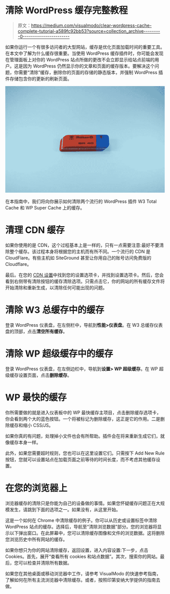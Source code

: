 # 清除 WordPress 缓存完整教程

> 原文：<https://medium.com/visualmodo/clear-wordpress-cache-complete-tutorial-a589fc92bb53?source=collection_archive---------0----------------------->

如果你运行一个有很多访问者的大型网站，缓存是优化页面加载时间的重要工具。在本文中了解为什么缓存很重要。当使用 WordPress 缓存插件时，你可能会发现在管理面板上对你的 WordPress 站点所做的更改不会立即显示给站点前端的用户。这是因为 WordPress 仍然显示你的文章和页面的缓存版本。要解决这个问题，你需要“清除”缓存，删除你的页面的存储的静态版本，并强制 WordPress 插件存储包含你的更新的刷新页面。

![](img/d639a2b375e18dfbcdeaaeef7fb8fe16.png)

在本指南中，我们将向你展示如何清除两个流行的 WordPress 插件 W3 Total Cache 和 WP Super Cache 上的缓存。

# 清理 CDN 缓存

如果你使用的是 CDN，这个过程基本上是一样的，只有一点需要注意:最好不要清除整个缓存。该过程本身将根据您的主机而有所不同。一个流行的 CDN 是 CloudFlare。有些主机如 SiteGround 甚至让你用自己的账号访问免费版的 Cloudflare。

最后。在您的 [CDN 设置](https://visualmodo.com/best-free-cdn-services-content-delivery-network/)中找到您的设置选项卡，并找到设置选项卡。然后，您会看到右侧带有清除按钮的缓存清除选项。只需点击它，你的网站的所有缓存文件将开始清除和重新生成，以清除任何可能出现的问题。

# 清除 W3 总缓存中的缓存

登录 WordPress 仪表盘，在左侧栏中，导航到**性能>仪表盘**。在 W3 总缓存仪表盘的顶部，点击**清空所有缓存**。

# 清除 WP 超级缓存中的缓存

登录 WordPress 仪表盘，在左侧边栏中，导航到**设置> WP 超级缓存**。在 WP 超级缓存设置页面，点击**删除缓存**。

# WP 最快的缓存

你所需要做的就是进入仪表板中的 WP 最快缓存主项目，点击删除缓存选项卡，你会看到两个大的蓝色按钮。一个将被标记为删除缓存，这正是它的作用。二是删除缓存和缩小 CSS/JS。

如果你真的有问题，处理掉小文件也会有所帮助。插件会在将来重新生成它们，就像缓存本身一样。

此外，如果您需要超时规则，您也可以在这里设置它们。只需按下 Add New Rule 按钮，您就可以设置站点在加载页面之前等待的时间长度，而不考虑其他缓存设置。

# 在您的浏览器上

浏览器缓存的清除只是你能为自己的设备做的事情。如果您怀疑缓存问题正在大规模发生，请跳到下面的选项之一。如果没有，从这里开始。

这是一个如何在 Chrome 中清除缓存的例子。你可以从历史或设置标签中清除 WordPress 站点的缓存。选择后，导航至“清除浏览数据”部分。您的浏览器将显示以下弹出窗口。在此屏幕中，您可以清除缓存图像和文件的浏览数据。这将删除您浏览历史中所有网站的缓存。

如果你想只为你的网站清除缓存，返回设置，进入内容设置:下一步，点击 Cookies。首先，展开“查看所有 cookies 和站点数据”。其次，搜索你的网站。最后，您可以检查并清除所有数据。

如果您在其他桌面或移动浏览器中工作，请参考 VisualModo 的快速参考指南，了解如何在所有主流浏览器中清除缓存。或者，按照印第安纳大学提供的指南去做。